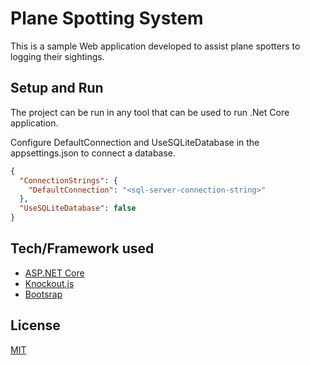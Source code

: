 # Plane Spotting System

This is a sample Web application developed to assist plane spotters to logging their sightings.


## Setup and Run

The project can be run in any tool that can be used to run .Net Core application.

Configure DefaultConnection and UseSQLiteDatabase in the appsettings.json to connect a database.

```json
{
  "ConnectionStrings": {
    "DefaultConnection": "<sql-server-connection-string>"
  },
  "UseSQLiteDatabase": false
}
```

## Tech/Framework used

* [ASP.NET Core](https://dotnet.microsoft.com/en-us/apps/aspnet)
* [Knockout.js](https://knockoutjs.com/index.html)
* [Bootsrap](https://getbootstrap.com/)

## License

[MIT](https://choosealicense.com/licenses/mit/)
